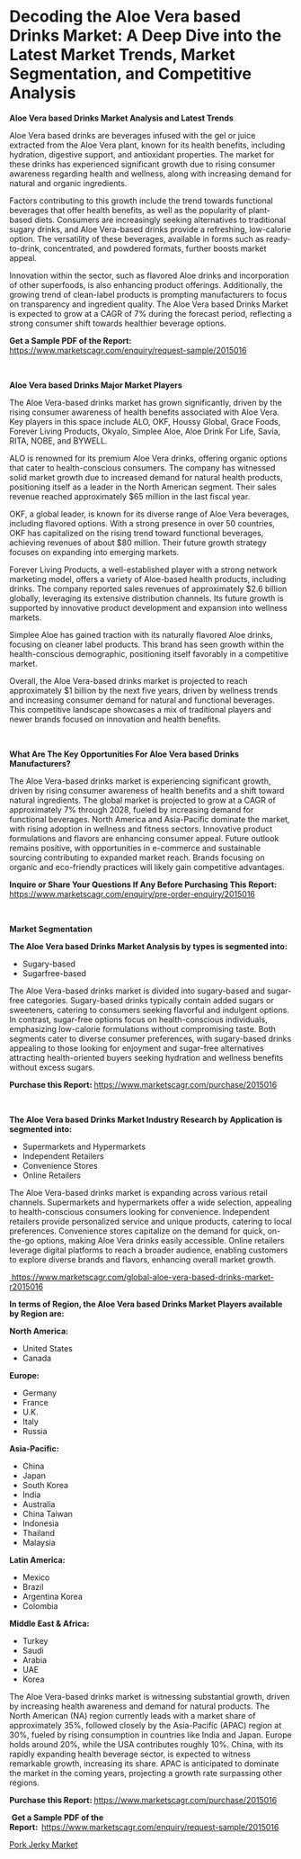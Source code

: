 <p><h1>Decoding the Aloe Vera based Drinks Market: A Deep Dive into the Latest Market Trends, Market Segmentation, and Competitive Analysis</h1></p><p><strong>Aloe Vera based Drinks Market Analysis and Latest Trends</strong></p>
<p><p>Aloe Vera based drinks are beverages infused with the gel or juice extracted from the Aloe Vera plant, known for its health benefits, including hydration, digestive support, and antioxidant properties. The market for these drinks has experienced significant growth due to rising consumer awareness regarding health and wellness, along with increasing demand for natural and organic ingredients.</p><p>Factors contributing to this growth include the trend towards functional beverages that offer health benefits, as well as the popularity of plant-based diets. Consumers are increasingly seeking alternatives to traditional sugary drinks, and Aloe Vera-based drinks provide a refreshing, low-calorie option. The versatility of these beverages, available in forms such as ready-to-drink, concentrated, and powdered formats, further boosts market appeal.</p><p>Innovation within the sector, such as flavored Aloe drinks and incorporation of other superfoods, is also enhancing product offerings. Additionally, the growing trend of clean-label products is prompting manufacturers to focus on transparency and ingredient quality. The Aloe Vera based Drinks Market is expected to grow at a CAGR of 7% during the forecast period, reflecting a strong consumer shift towards healthier beverage options.</p></p>
<p><strong>Get a Sample PDF of the Report:&nbsp;</strong> <a href="https://www.marketscagr.com/enquiry/request-sample/2015016?utm_campaign=2110&utm_medium=2&utm_source=Github&utm_content=ia&utm_term=07042025&utm_id=aloe-vera-based-drinks">https://www.marketscagr.com/enquiry/request-sample/2015016</a></p>
<p>&nbsp;</p>
<p><strong>Aloe Vera based Drinks Major Market Players</strong></p>
<p><p>The Aloe Vera-based drinks market has grown significantly, driven by the rising consumer awareness of health benefits associated with Aloe Vera. Key players in this space include ALO, OKF, Houssy Global, Grace Foods, Forever Living Products, Okyalo, Simplee Aloe, Aloe Drink For Life, Savia, RITA, NOBE, and BYWELL.</p><p>ALO is renowned for its premium Aloe Vera drinks, offering organic options that cater to health-conscious consumers. The company has witnessed solid market growth due to increased demand for natural health products, positioning itself as a leader in the North American segment. Their sales revenue reached approximately $65 million in the last fiscal year.</p><p>OKF, a global leader, is known for its diverse range of Aloe Vera beverages, including flavored options. With a strong presence in over 50 countries, OKF has capitalized on the rising trend toward functional beverages, achieving revenues of about $80 million. Their future growth strategy focuses on expanding into emerging markets.</p><p>Forever Living Products, a well-established player with a strong network marketing model, offers a variety of Aloe-based health products, including drinks. The company reported sales revenues of approximately $2.6 billion globally, leveraging its extensive distribution channels. Its future growth is supported by innovative product development and expansion into wellness markets.</p><p>Simplee Aloe has gained traction with its naturally flavored Aloe drinks, focusing on cleaner label products. This brand has seen growth within the health-conscious demographic, positioning itself favorably in a competitive market.</p><p>Overall, the Aloe Vera-based drinks market is projected to reach approximately $1 billion by the next five years, driven by wellness trends and increasing consumer demand for natural and functional beverages. This competitive landscape showcases a mix of traditional players and newer brands focused on innovation and health benefits.</p></p>
<p>&nbsp;</p>
<p><strong>What Are The Key Opportunities For Aloe Vera based Drinks Manufacturers?</strong></p>
<p><p>The Aloe Vera-based drinks market is experiencing significant growth, driven by rising consumer awareness of health benefits and a shift toward natural ingredients. The global market is projected to grow at a CAGR of approximately 7% through 2028, fueled by increasing demand for functional beverages. North America and Asia-Pacific dominate the market, with rising adoption in wellness and fitness sectors. Innovative product formulations and flavors are enhancing consumer appeal. Future outlook remains positive, with opportunities in e-commerce and sustainable sourcing contributing to expanded market reach. Brands focusing on organic and eco-friendly practices will likely gain competitive advantages.</p></p>
<p><strong>Inquire or Share Your Questions If Any Before Purchasing This Report:</strong> <a href="https://www.marketscagr.com/enquiry/pre-order-enquiry/2015016?utm_campaign=2110&utm_medium=2&utm_source=Github&utm_content=ia&utm_term=07042025&utm_id=aloe-vera-based-drinks">https://www.marketscagr.com/enquiry/pre-order-enquiry/2015016</a></p>
<p>&nbsp;</p>
<p><strong>Market Segmentation</strong></p>
<p><strong>The Aloe Vera based Drinks Market Analysis by types is segmented into:</strong></p>
<p><ul><li>Sugary-based</li><li>Sugarfree-based</li></ul></p>
<p><p>The Aloe Vera-based drinks market is divided into sugary-based and sugar-free categories. Sugary-based drinks typically contain added sugars or sweeteners, catering to consumers seeking flavorful and indulgent options. In contrast, sugar-free options focus on health-conscious individuals, emphasizing low-calorie formulations without compromising taste. Both segments cater to diverse consumer preferences, with sugary-based drinks appealing to those looking for enjoyment and sugar-free alternatives attracting health-oriented buyers seeking hydration and wellness benefits without excess sugars.</p></p>
<p><strong>Purchase this Report:&nbsp;</strong><a href="https://www.marketscagr.com/purchase/2015016?utm_campaign=2110&utm_medium=2&utm_source=Github&utm_content=ia&utm_term=07042025&utm_id=aloe-vera-based-drinks">https://www.marketscagr.com/purchase/2015016</a></p>
<p>&nbsp;</p>
<p><strong>The Aloe Vera based Drinks Market Industry Research by Application is segmented into:</strong></p>
<p><ul><li>Supermarkets and Hypermarkets</li><li>Independent Retailers</li><li>Convenience Stores</li><li>Online Retailers</li></ul></p>
<p><p>The Aloe Vera-based drinks market is expanding across various retail channels. Supermarkets and hypermarkets offer a wide selection, appealing to health-conscious consumers looking for convenience. Independent retailers provide personalized service and unique products, catering to local preferences. Convenience stores capitalize on the demand for quick, on-the-go options, making Aloe Vera drinks easily accessible. Online retailers leverage digital platforms to reach a broader audience, enabling customers to explore diverse brands and flavors, enhancing overall market growth.</p></p>
<p><a href="https://www.marketscagr.com/global-aloe-vera-based-drinks-market-r2015016?utm_campaign=2110&utm_medium=2&utm_source=Github&utm_content=ia&utm_term=07042025&utm_id=aloe-vera-based-drinks">&nbsp;https://www.marketscagr.com/global-aloe-vera-based-drinks-market-r2015016</a></p>
<p><strong>In terms of Region, the Aloe Vera based Drinks Market Players available by Region are:</strong></p>
<p>
    <p> <strong> North America: </strong>
        <ul>
            <li>United States</li>
            <li>Canada</li>
        </ul>
        </p> 
    <p> <strong> Europe: </strong>
        <ul>
            <li>Germany</li>
            <li>France</li>
            <li>U.K.</li>
            <li>Italy</li>
            <li>Russia</li>
        </ul>
        </p> 
    <p> <strong> Asia-Pacific: </strong>
        <ul>
            <li>China</li>
            <li>Japan</li>
            <li>South Korea</li>
            <li>India</li>
            <li>Australia</li>
            <li>China Taiwan</li>
            <li>Indonesia</li>
            <li>Thailand</li>
            <li>Malaysia</li>
        </ul>
        </p> 
    <p> <strong> Latin America: </strong>
        <ul>
            <li>Mexico</li>
            <li>Brazil</li>
            <li>Argentina Korea</li>
            <li>Colombia</li>
        </ul>
        </p> 
    <p> <strong> Middle East & Africa: </strong>
        <ul>
            <li>Turkey</li>
            <li>Saudi</li>
            <li>Arabia</li>
            <li>UAE</li>
            <li>Korea</li>
        </ul>
    </p>
    </p>
<p><p>The Aloe Vera-based drinks market is witnessing substantial growth, driven by increasing health awareness and demand for natural products. The North American (NA) region currently leads with a market share of approximately 35%, followed closely by the Asia-Pacific (APAC) region at 30%, fueled by rising consumption in countries like India and Japan. Europe holds around 20%, while the USA contributes roughly 10%. China, with its rapidly expanding health beverage sector, is expected to witness remarkable growth, increasing its share. APAC is anticipated to dominate the market in the coming years, projecting a growth rate surpassing other regions.</p></p>
<p><strong>Purchase this Report: </strong><a href="https://www.marketscagr.com/purchase/2015016?utm_campaign=2110&utm_medium=2&utm_source=Github&utm_content=ia&utm_term=07042025&utm_id=aloe-vera-based-drinks">https://www.marketscagr.com/purchase/2015016</a></p>
<p>&nbsp;<strong>Get a Sample PDF of the Report:&nbsp;&nbsp;</strong><a href="https://www.marketscagr.com/enquiry/request-sample/2015016?utm_campaign=2110&utm_medium=2&utm_source=Github&utm_content=ia&utm_term=07042025&utm_id=aloe-vera-based-drinks">https://www.marketscagr.com/enquiry/request-sample/2015016</a></p>
<p><strong></strong></p>
<p><p><a href="https://github.com/JakirUddin651/Market-Research-Report-List-2/blob/main/pork-jerky-market.md?utm_campaign=2110&utm_medium=2&utm_source=Github&utm_content=ia&utm_term=07042025&utm_id=aloe-vera-based-drinks">Pork Jerky Market</a></p></p>